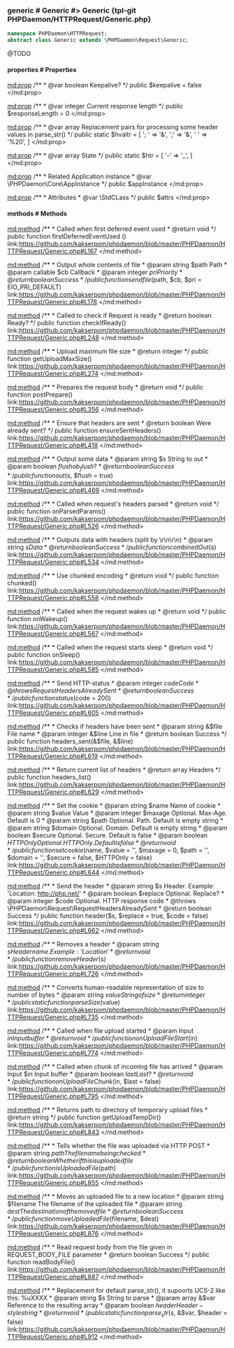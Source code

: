 ### generic # Generic #> Generic {tpl-git PHPDaemon/HTTPRequest/Generic.php}

```php
namespace PHPDaemon\HTTPRequest;
abstract class Generic extends \PHPDaemon\Request\Generic;
```

@TODO

<!-- include-namespace path="\PHPDaemon\HTTPRequest\Generic" level="" access="" -->
#### properties # Properties

<md:prop>
/**
	 * @var boolean Keepalive?
	 */
public $keepalive = false
</md:prop>

<md:prop>
/**
	 * @var integer Current response length
	 */
public $responseLength = 0
</md:prop>

<md:prop>
/**
	 * @var array Replacement pairs for processing some header values in parse_str()
	 */
public static $hvaltr = [
  '; ' => '&',
  ';' => '&',
  ' ' => '%20',
]
</md:prop>

<md:prop>
/**
	 * @var array State
	 */
public static $htr = [
  '-' => '_',
]
</md:prop>

<md:prop>
/**
	 * Related Application instance
	 * @var \PHPDaemon\Core\AppInstance
	 */
public $appInstance
</md:prop>

<md:prop>
/**
	 * Attributes
	 * @var \StdCLass
	 */
public $attrs
</md:prop>

#### methods # Methods

<md:method>
/**
	 * Called when first deferred event used
	 * @return void
	 */
public function firstDeferredEventUsed ()
link:https://github.com/kakserpom/phpdaemon/blob/master/PHPDaemon/HTTPRequest/Generic.php#L167
</md:method>

<md:method>
/**
	 * Output whole contents of file
	 * @param  string   $path Path
	 * @param  callable $cb   Callback
	 * @param  integer  $pri  Priority
	 * @return boolean        Success
	 */
public function sendfile($path, $cb, $pri = EIO_PRI_DEFAULT)
link:https://github.com/kakserpom/phpdaemon/blob/master/PHPDaemon/HTTPRequest/Generic.php#L178
</md:method>

<md:method>
/**
	 * Called to check if Request is ready
	 * @return boolean Ready?
	 */
public function checkIfReady()
link:https://github.com/kakserpom/phpdaemon/blob/master/PHPDaemon/HTTPRequest/Generic.php#L248
</md:method>

<md:method>
/**
	 * Upload maximum file size
	 * @return integer
	 */
public function getUploadMaxSize()
link:https://github.com/kakserpom/phpdaemon/blob/master/PHPDaemon/HTTPRequest/Generic.php#L274
</md:method>

<md:method>
/**
	 * Prepares the request body
	 * @return void
	 */
public function postPrepare()
link:https://github.com/kakserpom/phpdaemon/blob/master/PHPDaemon/HTTPRequest/Generic.php#L356
</md:method>

<md:method>
/**
	 * Ensure that headers are sent
	 * @return boolean Were already sent?
	 */
public function ensureSentHeaders()
link:https://github.com/kakserpom/phpdaemon/blob/master/PHPDaemon/HTTPRequest/Generic.php#L418
</md:method>

<md:method>
/**
	 * Output some data
	 * @param  string  $s     String to out
	 * @param  boolean $flush ob_flush?
	 * @return boolean        Success
	 */
public function out($s, $flush = true)
link:https://github.com/kakserpom/phpdaemon/blob/master/PHPDaemon/HTTPRequest/Generic.php#L469
</md:method>

<md:method>
/**
	 * Called when request's headers parsed
	 * @return void
	 */
public function onParsedParams()
link:https://github.com/kakserpom/phpdaemon/blob/master/PHPDaemon/HTTPRequest/Generic.php#L526
</md:method>

<md:method>
/**
	 * Outputs data with headers (split by \r\n\r\n)
	 * @param  string  $s Data
	 * @return boolean    Success
	 */
public function combinedOut($s)
link:https://github.com/kakserpom/phpdaemon/blob/master/PHPDaemon/HTTPRequest/Generic.php#L534
</md:method>

<md:method>
/**
	 * Use chunked encoding
	 * @return void
	 */
public function chunked()
link:https://github.com/kakserpom/phpdaemon/blob/master/PHPDaemon/HTTPRequest/Generic.php#L558
</md:method>

<md:method>
/**
	 * Called when the request wakes up
	 * @return void
	 */
public function onWakeup()
link:https://github.com/kakserpom/phpdaemon/blob/master/PHPDaemon/HTTPRequest/Generic.php#L567
</md:method>

<md:method>
/**
	 * Called when the request starts sleep
	 * @return void
	 */
public function onSleep()
link:https://github.com/kakserpom/phpdaemon/blob/master/PHPDaemon/HTTPRequest/Generic.php#L585
</md:method>

<md:method>
/**
	 * Send HTTP-status
	 * @param  integer $code Code
	 * @throws RequestHeadersAlreadySent
	 * @return boolean Success
	 */
public function status($code = 200)
link:https://github.com/kakserpom/phpdaemon/blob/master/PHPDaemon/HTTPRequest/Generic.php#L605
</md:method>

<md:method>
/**
	 * Checks if headers have been sent
	 * @param  string  &$file File name
	 * @param  integer &$line Line in file
	 * @return boolean        Success
	 */
public function headers_sent(&$file, &$line)
link:https://github.com/kakserpom/phpdaemon/blob/master/PHPDaemon/HTTPRequest/Generic.php#L619
</md:method>

<md:method>
/**
	 * Return current list of headers
	 * @return array Headers
	 */
public function headers_list()
link:https://github.com/kakserpom/phpdaemon/blob/master/PHPDaemon/HTTPRequest/Generic.php#L629
</md:method>

<md:method>
/**
	 * Set the cookie
	 * @param string  $name     Name of cookie
	 * @param string  $value    Value
	 * @param integer $maxage   Optional. Max-Age. Default is 0
	 * @param string  $path     Optional. Path. Default is empty string
	 * @param string  $domain   Optional. Domain. Default is empty string
	 * @param boolean $secure   Optional. Secure. Default is false
	 * @param boolean $HTTPOnly Optional. HTTPOnly. Default is false
	 * @return void
	 */
public function setcookie($name, $value = '', $maxage = 0, $path = '', $domain = '', $secure = false, $HTTPOnly = false)
link:https://github.com/kakserpom/phpdaemon/blob/master/PHPDaemon/HTTPRequest/Generic.php#L644
</md:method>

<md:method>
/**
	 * Send the header
	 * @param  string  $s       Header. Example: 'Location: http://php.net/'
	 * @param  boolean $replace Optional. Replace?
	 * @param  integer $code    Optional. HTTP response code
	 * @throws \PHPDaemon\Request\RequestHeadersAlreadySent
	 * @return boolean Success
	 */
public function header($s, $replace = true, $code = false)
link:https://github.com/kakserpom/phpdaemon/blob/master/PHPDaemon/HTTPRequest/Generic.php#L662
</md:method>

<md:method>
/**
	 * Removes a header
	 * @param  string $s Header name. Example: 'Location'
	 * @return void
	 */
public function removeHeader($s)
link:https://github.com/kakserpom/phpdaemon/blob/master/PHPDaemon/HTTPRequest/Generic.php#L726
</md:method>

<md:method>
/**
	 * Converts human-readable representation of size to number of bytes
	 * @param  string $value String of size
	 * @return integer
	 */
public static function parseSize($value)
link:https://github.com/kakserpom/phpdaemon/blob/master/PHPDaemon/HTTPRequest/Generic.php#L735
</md:method>

<md:method>
/**
	 * Called when file upload started
	 * @param  Input $in Input buffer
	 * @return void
	 */
public function onUploadFileStart($in)
link:https://github.com/kakserpom/phpdaemon/blob/master/PHPDaemon/HTTPRequest/Generic.php#L774
</md:method>

<md:method>
/**
	 * Called when chunk of incoming file has arrived
	 * @param  Input   $in   Input buffer
	 * @param  boolean $last Last?
	 * @return void
	 */
public function onUploadFileChunk($in, $last = false)
link:https://github.com/kakserpom/phpdaemon/blob/master/PHPDaemon/HTTPRequest/Generic.php#L795
</md:method>

<md:method>
/**
	 * Returns path to directory of temporary upload files
	 * @return string
	 */
public function getUploadTempDir()
link:https://github.com/kakserpom/phpdaemon/blob/master/PHPDaemon/HTTPRequest/Generic.php#L843
</md:method>

<md:method>
/**
	 * Tells whether the file was uploaded via HTTP POST
	 * @param  string  $path The filename being checked
	 * @return boolean       Whether if this is uploaded file
	 */
public function isUploadedFile($path)
link:https://github.com/kakserpom/phpdaemon/blob/master/PHPDaemon/HTTPRequest/Generic.php#L855
</md:method>

<md:method>
/**
	 * Moves an uploaded file to a new location
	 * @param  string  $filename The filename of the uploaded file
	 * @param  string  $dest     The destination of the moved file
	 * @return boolean           Success
	 */
public function moveUploadedFile($filename, $dest)
link:https://github.com/kakserpom/phpdaemon/blob/master/PHPDaemon/HTTPRequest/Generic.php#L876
</md:method>

<md:method>
/**
	 * Read request body from the file given in REQUEST_BODY_FILE parameter
	 * @return boolean Success
	 */
public function readBodyFile()
link:https://github.com/kakserpom/phpdaemon/blob/master/PHPDaemon/HTTPRequest/Generic.php#L887
</md:method>

<md:method>
/**
	 * Replacement for default parse_str(), it supoorts UCS-2 like this: %uXXXX
	 * @param  string  $s      String to parse
	 * @param  array   &$var   Reference to the resulting array
	 * @param  boolean $header Header-style string
	 * @return void
	 */
public static function parse_str($s, &$var, $header = false)
link:https://github.com/kakserpom/phpdaemon/blob/master/PHPDaemon/HTTPRequest/Generic.php#L912
</md:method>


<!--/ include-namespace -->
